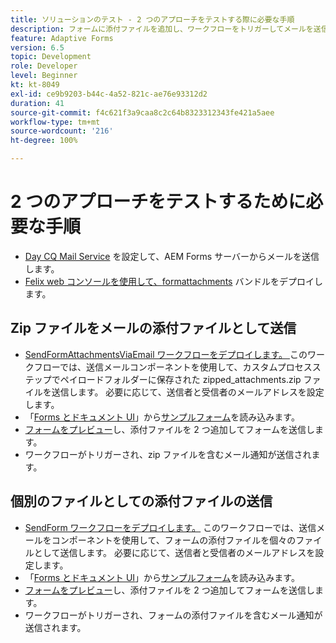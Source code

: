 ```yaml
---
title: ソリューションのテスト - 2 つのアプローチをテストする際に必要な手順
description: フォームに添付ファイルを追加し、ワークフローをトリガーしてメールを送信することで、ソリューションをテストします。
feature: Adaptive Forms
version: 6.5
topic: Development
role: Developer
level: Beginner
kt: kt-8049
exl-id: ce9b9203-b44c-4a52-821c-ae76e93312d2
duration: 41
source-git-commit: f4c621f3a9caa8c2c64b8323312343fe421a5aee
workflow-type: tm+mt
source-wordcount: '216'
ht-degree: 100%

---
```


# 2 つのアプローチをテストするために必要な手順

* [Day CQ Mail Service](https://experienceleague.adobe.com/docs/experience-manager-65/administering/operations/notification.html?lang=ja#configuring-the-mail-service) を設定して、AEM Forms サーバーからメールを送信します。
*   [Felix web コンソールを使用して、](http://localhost:4502/system/console/bundles)[formattachments](assets/formattachments.formattachments.core-1.0-SNAPSHOT.jar) バンドルをデプロイします。

## Zip ファイルをメールの添付ファイルとして送信



* [SendFormAttachmentsViaEmail ワークフローをデプロイします。 ](assets/zipped-form-attachments-model.zip) このワークフローでは、送信メールコンポーネントを使用して、カスタムプロセスステップでペイロードフォルダーに保存された zipped_attachments.zip ファイルを送信します。 必要に応じて、送信者と受信者のメールアドレスを設定します。
* 「[Forms とドキュメント UI](http://localhost:4502/aem/forms.html/content/dam/formsanddocuments)」から[サンプルフォーム](assets/zip-form-attachments-form.zip)を読み込みます。
* [フォームをプレビュー](http://localhost:4502/content/dam/formsanddocuments/zippformattachments/jcr:content?wcmmode=disabled)し、添付ファイルを 2 つ追加してフォームを送信します。
* ワークフローがトリガーされ、zip ファイルを含むメール通知が送信されます。

## 個別のファイルとしての添付ファイルの送信

* [SendForm ワークフローをデプロイします。](assets/send-form-attachments-model.zip) このワークフローでは、送信メールをコンポーネントを使用して、フォームの添付ファイルを個々のファイルとして送信します。 必要に応じて、送信者と受信者のメールアドレスを設定します。
* 「[Forms とドキュメント UI](http://localhost:4502/aem/forms.html/content/dam/formsanddocuments)」から[サンプルフォーム](assets/send-list-attachments-form.zip)を読み込みます。
* [フォームをプレビュー](http://localhost:4502/content/dam/formsanddocuments/sendlistofattachments/jcr:content?wcmmode=disabled)し、添付ファイルを 2 つ追加してフォームを送信します。
* ワークフローがトリガーされ、フォームの添付ファイルを含むメール通知が送信されます。
